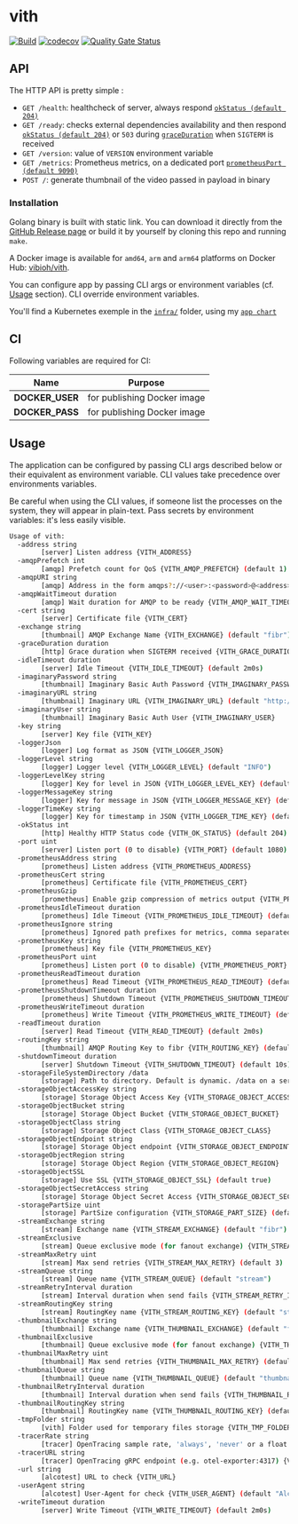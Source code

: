 # vith

[![Build](https://github.com/ViBiOh/vith/workflows/Build/badge.svg)](https://github.com/ViBiOh/vith/actions)
[![codecov](https://codecov.io/gh/ViBiOh/vith/branch/main/graph/badge.svg)](https://codecov.io/gh/ViBiOh/vith)
[![Quality Gate Status](https://sonarcloud.io/api/project_badges/measure?project=ViBiOh_vith&metric=alert_status)](https://sonarcloud.io/dashboard?id=ViBiOh_vith)

## API

The HTTP API is pretty simple :

- `GET /health`: healthcheck of server, always respond [`okStatus (default 204)`](#usage)
- `GET /ready`: checks external dependencies availability and then respond [`okStatus (default 204)`](#usage) or `503` during [`graceDuration`](#usage) when `SIGTERM` is received
- `GET /version`: value of `VERSION` environment variable
- `GET /metrics`: Prometheus metrics, on a dedicated port [`prometheusPort (default 9090)`](#usage)
- `POST /`: generate thumbnail of the video passed in payload in binary

### Installation

Golang binary is built with static link. You can download it directly from the [GitHub Release page](https://github.com/ViBiOh/vith/releases) or build it by yourself by cloning this repo and running `make`.

A Docker image is available for `amd64`, `arm` and `arm64` platforms on Docker Hub: [vibioh/vith](https://hub.docker.com/r/vibioh/vith/tags).

You can configure app by passing CLI args or environment variables (cf. [Usage](#usage) section). CLI override environment variables.

You'll find a Kubernetes exemple in the [`infra/`](infra) folder, using my [`app chart`](https://github.com/ViBiOh/charts/tree/main/app)

## CI

Following variables are required for CI:

|      Name       |           Purpose           |
| :-------------: | :-------------------------: |
| **DOCKER_USER** | for publishing Docker image |
| **DOCKER_PASS** | for publishing Docker image |

## Usage

The application can be configured by passing CLI args described below or their equivalent as environment variable. CLI values take precedence over environments variables.

Be careful when using the CLI values, if someone list the processes on the system, they will appear in plain-text. Pass secrets by environment variables: it's less easily visible.

```bash
Usage of vith:
  -address string
        [server] Listen address {VITH_ADDRESS}
  -amqpPrefetch int
        [amqp] Prefetch count for QoS {VITH_AMQP_PREFETCH} (default 1)
  -amqpURI string
        [amqp] Address in the form amqps?://<user>:<password>@<address>:<port>/<vhost> {VITH_AMQP_URI}
  -amqpWaitTimeout duration
        [amqp] Wait duration for AMQP to be ready {VITH_AMQP_WAIT_TIMEOUT} (default 5s)
  -cert string
        [server] Certificate file {VITH_CERT}
  -exchange string
        [thumbnail] AMQP Exchange Name {VITH_EXCHANGE} (default "fibr")
  -graceDuration duration
        [http] Grace duration when SIGTERM received {VITH_GRACE_DURATION} (default 30s)
  -idleTimeout duration
        [server] Idle Timeout {VITH_IDLE_TIMEOUT} (default 2m0s)
  -imaginaryPassword string
        [thumbnail] Imaginary Basic Auth Password {VITH_IMAGINARY_PASSWORD}
  -imaginaryURL string
        [thumbnail] Imaginary URL {VITH_IMAGINARY_URL} (default "http://image:9000")
  -imaginaryUser string
        [thumbnail] Imaginary Basic Auth User {VITH_IMAGINARY_USER}
  -key string
        [server] Key file {VITH_KEY}
  -loggerJson
        [logger] Log format as JSON {VITH_LOGGER_JSON}
  -loggerLevel string
        [logger] Logger level {VITH_LOGGER_LEVEL} (default "INFO")
  -loggerLevelKey string
        [logger] Key for level in JSON {VITH_LOGGER_LEVEL_KEY} (default "level")
  -loggerMessageKey string
        [logger] Key for message in JSON {VITH_LOGGER_MESSAGE_KEY} (default "message")
  -loggerTimeKey string
        [logger] Key for timestamp in JSON {VITH_LOGGER_TIME_KEY} (default "time")
  -okStatus int
        [http] Healthy HTTP Status code {VITH_OK_STATUS} (default 204)
  -port uint
        [server] Listen port (0 to disable) {VITH_PORT} (default 1080)
  -prometheusAddress string
        [prometheus] Listen address {VITH_PROMETHEUS_ADDRESS}
  -prometheusCert string
        [prometheus] Certificate file {VITH_PROMETHEUS_CERT}
  -prometheusGzip
        [prometheus] Enable gzip compression of metrics output {VITH_PROMETHEUS_GZIP}
  -prometheusIdleTimeout duration
        [prometheus] Idle Timeout {VITH_PROMETHEUS_IDLE_TIMEOUT} (default 10s)
  -prometheusIgnore string
        [prometheus] Ignored path prefixes for metrics, comma separated {VITH_PROMETHEUS_IGNORE}
  -prometheusKey string
        [prometheus] Key file {VITH_PROMETHEUS_KEY}
  -prometheusPort uint
        [prometheus] Listen port (0 to disable) {VITH_PROMETHEUS_PORT} (default 9090)
  -prometheusReadTimeout duration
        [prometheus] Read Timeout {VITH_PROMETHEUS_READ_TIMEOUT} (default 5s)
  -prometheusShutdownTimeout duration
        [prometheus] Shutdown Timeout {VITH_PROMETHEUS_SHUTDOWN_TIMEOUT} (default 5s)
  -prometheusWriteTimeout duration
        [prometheus] Write Timeout {VITH_PROMETHEUS_WRITE_TIMEOUT} (default 10s)
  -readTimeout duration
        [server] Read Timeout {VITH_READ_TIMEOUT} (default 2m0s)
  -routingKey string
        [thumbnail] AMQP Routing Key to fibr {VITH_ROUTING_KEY} (default "thumbnail_output")
  -shutdownTimeout duration
        [server] Shutdown Timeout {VITH_SHUTDOWN_TIMEOUT} (default 10s)
  -storageFileSystemDirectory /data
        [storage] Path to directory. Default is dynamic. /data on a server and Current Working Directory in a terminal. {VITH_STORAGE_FILE_SYSTEM_DIRECTORY}
  -storageObjectAccessKey string
        [storage] Storage Object Access Key {VITH_STORAGE_OBJECT_ACCESS_KEY}
  -storageObjectBucket string
        [storage] Storage Object Bucket {VITH_STORAGE_OBJECT_BUCKET}
  -storageObjectClass string
        [storage] Storage Object Class {VITH_STORAGE_OBJECT_CLASS}
  -storageObjectEndpoint string
        [storage] Storage Object endpoint {VITH_STORAGE_OBJECT_ENDPOINT}
  -storageObjectRegion string
        [storage] Storage Object Region {VITH_STORAGE_OBJECT_REGION}
  -storageObjectSSL
        [storage] Use SSL {VITH_STORAGE_OBJECT_SSL} (default true)
  -storageObjectSecretAccess string
        [storage] Storage Object Secret Access {VITH_STORAGE_OBJECT_SECRET_ACCESS}
  -storagePartSize uint
        [storage] PartSize configuration {VITH_STORAGE_PART_SIZE} (default 5242880)
  -streamExchange string
        [stream] Exchange name {VITH_STREAM_EXCHANGE} (default "fibr")
  -streamExclusive
        [stream] Queue exclusive mode (for fanout exchange) {VITH_STREAM_EXCLUSIVE}
  -streamMaxRetry uint
        [stream] Max send retries {VITH_STREAM_MAX_RETRY} (default 3)
  -streamQueue string
        [stream] Queue name {VITH_STREAM_QUEUE} (default "stream")
  -streamRetryInterval duration
        [stream] Interval duration when send fails {VITH_STREAM_RETRY_INTERVAL} (default 1h0m0s)
  -streamRoutingKey string
        [stream] RoutingKey name {VITH_STREAM_ROUTING_KEY} (default "stream")
  -thumbnailExchange string
        [thumbnail] Exchange name {VITH_THUMBNAIL_EXCHANGE} (default "fibr")
  -thumbnailExclusive
        [thumbnail] Queue exclusive mode (for fanout exchange) {VITH_THUMBNAIL_EXCLUSIVE}
  -thumbnailMaxRetry uint
        [thumbnail] Max send retries {VITH_THUMBNAIL_MAX_RETRY} (default 3)
  -thumbnailQueue string
        [thumbnail] Queue name {VITH_THUMBNAIL_QUEUE} (default "thumbnail")
  -thumbnailRetryInterval duration
        [thumbnail] Interval duration when send fails {VITH_THUMBNAIL_RETRY_INTERVAL} (default 1h0m0s)
  -thumbnailRoutingKey string
        [thumbnail] RoutingKey name {VITH_THUMBNAIL_ROUTING_KEY} (default "thumbnail")
  -tmpFolder string
        [vith] Folder used for temporary files storage {VITH_TMP_FOLDER} (default "/tmp")
  -tracerRate string
        [tracer] OpenTracing sample rate, 'always', 'never' or a float value {VITH_TRACER_RATE} (default "always")
  -tracerURL string
        [tracer] OpenTracing gRPC endpoint (e.g. otel-exporter:4317) {VITH_TRACER_URL}
  -url string
        [alcotest] URL to check {VITH_URL}
  -userAgent string
        [alcotest] User-Agent for check {VITH_USER_AGENT} (default "Alcotest")
  -writeTimeout duration
        [server] Write Timeout {VITH_WRITE_TIMEOUT} (default 2m0s)
```
